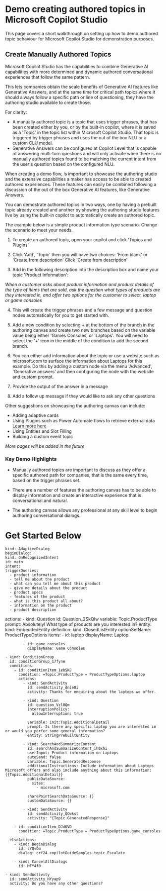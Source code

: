 # Demo creating authored topics in Microsoft Copilot Studio
This page covers a short walkthrough on setting up how to demo authored topic behaviour for Microsoft Copilot Studio for demonstration purposes.

## Create Manually Authored Topics
Microsoft Copilot Studio has the capabilities to combine Generative AI capabilities with more determined and dynamic authored conversational experiences that follow the same pattern.

This lets companies obtain the scale benefits of Generative AI features like Generative Answers, and at the same time for critical path topics where it should always follow a specific path or line of questioning, they have the authoring studio available to create those.

For clarity:

* A manually authored topic is a topic that uses trigger phrases, that has been created either by you, or by the built-in copilot, where it is saved as a 'Topic' in the topic list within Microsoft Copilot Studio. That topic is triggered by trigger phrases and uses the out of the box NLU or a custom CLU model.
* Generative Answers can be configured at Copilot Level that is capable of answering multi-turn questions and will only activate when there is no manually authored topics found to be matching the current intent from the user's question based on the configured NLU.

When creating a demo flow, is important to showcase the authoring studio and the extensive capabilities a maker has access to be able to created authored experiences. These features can easily be combined following a discussion of the out of the box Generative AI features, like Generative Answers.

You can demostrate authored topics in two ways, one by having a prebuilt topic already created and another by showing the authoring studio features live by using the built-in copilot to automatically create an authored topic.

The example below is a simple product information type scenario. Change the scenario to meet your needs.

1. To create an authored topic, open your copilot and click 'Topics and Plugins'

2. Click 'Add', 'Topic' then you will have two choices: 'From blank' or 'Create from description' Click 'Create from description'

3. Add in the following description into the description box and name your topic 'Product Information':

*When a customer asks about product information and product details of the type of items that are sold, ask the question what types of products are they interested in, and offer two options for the customer to select, laptop or game consoles*

4. This will create the trigger phrases and a few message and question nodes automatically for you to get started with.

5. Add a new condition by selecting + at the bottom of the branch in the authoring canvas and create two new branches based on the variable value being either 'Games Consoles' or 'Laptops'. You will need to select the '+' icon in the middle of the condition to add the second branch.

6. You can either add information about the topic or use a website such as microsoft.com to surface the information about Laptops for this example. Do this by adding a custom node via the menu 'Advanced', 'Generative answers' and then configuring the node with the website and custom prompt. 

7. Provide the output of the answer in a message

8. Add a follow up message if they would like to ask any other questions

Other suggestions on showcasing the authoring canvas can include:

* Adding adaptive cards
* Using Plugins such as Power Automate flows to retrieve external data [Learn more here](https://github.com/sarahcritchley/copilotstudioguidebook/blob/main/I%20want%20learn%20how%20to%20build%20copilots/Chapters/Copilot%20Studio%20Plugins.md)
* Using Entities and Slot Filling
* Building a custom event topic

*More pages will be added in the future*

### Key Demo Highlights

* Manually authored topics are important to discuss as they offer a specific authored path for companies, that is the same every time, based on the trigger phrases set. 

* There are a number of features the authoring canvas has to be able to display information and create an interactive experience that is conversational and natural. 

* The authoring canvas allows any professional at any skill level to begin authoring conversational dialogs.

# Get Started Below

    kind: AdaptiveDialog
    beginDialog:
    kind: OnRecognizedIntent
    id: main
    intent:
    triggerQueries:
      - product information
      - tell me about the product
      - what can you tell me about this product
      - give me details about the product
      - product specs
      - features of the product
      - what is this product all about?
      - information on the product
      - product description

  actions:
    - kind: Question
      id: Question_2SkQIw
      variable: Topic.ProductType
      prompt: Absolutely! What type of products are you interested in?
      entity:
        kind: EmbeddedEntity
        definition:
          kind: ClosedListEntity
          optionSetName: ProductTypeOptions
          items:
            - id: laptop
              displayName: Laptop

            - id: game_consoles
              displayName: Game Consoles

    - kind: ConditionGroup
      id: conditionGroup_17fyne
      conditions:
        - id: conditionItem_1ebSNJ
          condition: =Topic.ProductType = ProductTypeOptions.laptop
          actions:
            - kind: SendActivity
              id: sendActivity_dnie8i
              activity: Thanks for enquiring about the laptops we offer. 

            - kind: Question
              id: question_Vzl0Qm
              interruptionPolicy:
                allowInterruption: true

              variable: init:Topic.AdditionalDetail
              prompt: Is there any specific laptop you are interested in or would you perfer some general information?
              entity: StringPrebuiltEntity

            - kind: SearchAndSummarizeContent
              id: searchAndSummarizeContent_ih0xhi
              userInput: Product information on Laptops
              autoSend: false
              variable: Topic.GeneratedResponse
              additionalInstructions: Include information about Laptops Microsoft offers and also include anything about this information:{{Topic.AdditionalDetail}}
              publicDataSource:
                sites:
                  - microsoft.com

              sharePointSearchDataSource: {}
              customDataSource: {}

            - kind: SendActivity
              id: sendActivity_QCwkst
              activity: "{Topic.GeneratedResponse}"

        - id: conditionItem_DJdKVD
          condition: =Topic.ProductType = ProductTypeOptions.game_consoles

      elseActions:
        - kind: BeginDialog
          id: sYQvOm
          dialog: crf24_copilotGuideSamples.topic.Escalate

        - kind: CancelAllDialogs
          id: MFY4f0

    - kind: SendActivity
      id: sendActivity_HYyap9
      activity: Do you have any other questions?